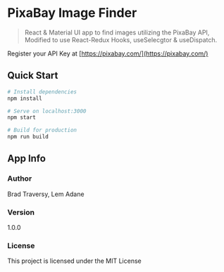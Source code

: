 # PixaBay Image Finder

> React & Material UI app to find images utilizing the PixaBay API, Modified to use React-Redux Hooks, useSelecgtor & useDispatch.

Register your API Key at
[https://pixabay.com/](https://pixabay.com/)

## Quick Start

```bash
# Install dependencies
npm install

# Serve on localhost:3000
npm start

# Build for production
npm run build
```

## App Info

### Author

Brad Traversy, Lem Adane

### Version

1.0.0

### License

This project is licensed under the MIT License
